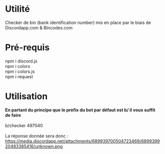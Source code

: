 # Utilité
Checker de bin (bank identification number) mis en place par le biais de Discordapp.com &amp; Bincodes.com

# Pré-requis
npm i discord.js<br/>
npm i colors<br/>
npm i colors.js<br/>
npm i request<br/>

# Utilisation
__En partant du principe que le prefix du bot par défaut est b/ il vous suffit de faire__<br/><br/>
b/checker 497040<br/><br/>
La réponse donnée sera donc :<br/>
https://media.discordapp.net/attachments/689939700504723469/689939920483385416/unknown.png
